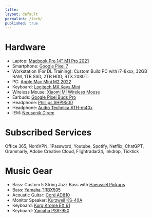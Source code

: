```yaml
---
title:
layout: default
permalink: /tech/
published: true
---
```


# Hardware
* Laptop: [Macbook Pro 14" M1 Pro 2021](https://support.apple.com/en-us/111902)
* Smartphone: [Google Pixel 7](https://store.google.com/config/pixel_7?hl=en-US)
* Workstation (For DL Training): Custom Build PC with i7-8xxx, 32GB RAM, 1TB SSD, 2TB HDD, RTX 2080Ti
* PC: [Apple Mac Mini M2 2022](https://www.apple.com/mac-mini/)
* Keyboard: [Logitech MX Keys Mini](https://www.logitech.com/en-us/products/keyboards/mx-keys-mini.html)
* Wireless Mouse: [Xiaomi Mi Wireless Mouse](https://www.mi.com/global/mi-wireless-mouse)
* Earbuds: [Google Pixel Buds Pro](https://store.google.com/config/pixel_buds_pro?hl=en-US)
* Headphone: [Phillips SHP9500](https://www.usa.philips.com/c-p/SHP9500_00/hifi-stereo-headphones)
* Headphone: [Audio Technica ATH-m40x](https://www.audio-technica.com/en-us/ath-m40x)
* IEM: [Neusonik Direm](https://www.amazon.co.jp/-/en/Microphone-Smartphones-Resolution-Compatible-Insulation/dp/B086R3871N)

# Subscribed Services
Office 365, NordVPN, 1Password, Youtube, Spotify, Netflix, ChatGPT, Grammarly, Adobe Creative Cloud, Flightradar24, Inkdrop, Ticktick

# Music Gear
* Bass: Custom 5 String Jazz Bass with [Haeussel Pickups](https://haeussel.com/index.php?id=23&L=1&tt_products%5Bcat%5D=12&tt_products%5Bproduct%5D=212&cHash=2f950381d34c45ac8951ea61c5b07e81)
* Bass: [Yamaha TRBX505](https://usa.yamaha.com/products/musical_instruments/guitars_basses/el_basses/trbx/index.html)
* Acoustic Guitar: [Cord AD810](https://www.cortguitars.com/product/item.php?it_id=107)
* Monitor Speaker: [Kurzweil KS-40A](https://kurzweil.com/ks-40a/)
* Keyboard: [Korg Krome EX 61](https://www.korg.com/us/products/synthesizers/krome_ex/)
* Keyboard: [Yamaha PSR-950](https://usa.yamaha.com/products/musical_instruments/keyboards/arranger_workstations/psr-s950/index.html)